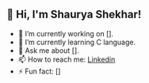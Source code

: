 ## 👋 Hi, I'm Shaurya Shekhar!
- 🔭 I’m currently working on [].
- 🌱 I’m currently learning C language.
- 💬 Ask me about [].
- 📫 How to reach me: <a href="https://www.linkedin.com/in/shaurya-shekhar-2136bb206/" target="_main">Linkedin</a>
- ⚡ Fun fact: []
